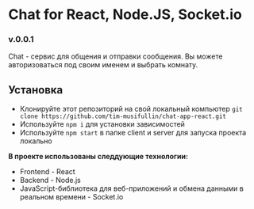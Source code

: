 # Chat for React, Node.JS, Socket.io

### v.0.0.1

Chat - сервис для общения и отправки сообщения. Вы можете авторизоваться под своим именем и выбрать комнату.

## Установка

* Клонируйте этот репозиторий на свой локальный компьютер
`git clone https://github.com/tim-musifullin/chat-app-react.git`
* Используйте `npm i` для установки зависимостей
* Используйте `npm start` в папке client и server для запуска проекта локально

**В проекте использованы следдующие технологии:**

* Frontend - React
* Backend - Node.js
* JavaScript-библиотека для веб-приложений и обмена данными в реальном времени - Socket.io
